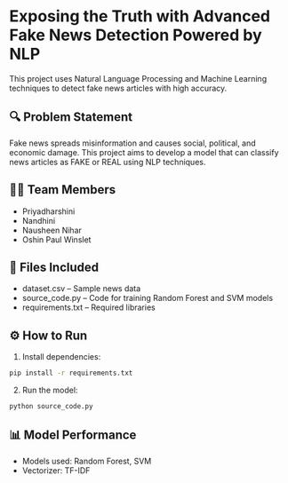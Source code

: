 # Exposing the Truth with Advanced Fake News Detection Powered by NLP

This project uses Natural Language Processing and Machine Learning techniques to detect fake news articles with high accuracy.

## 🔍 Problem Statement
Fake news spreads misinformation and causes social, political, and economic damage. This project aims to develop a model that can classify news articles as FAKE or REAL using NLP techniques.

## 👨‍💻 Team Members
- Priyadharshini
- Nandhini
- Nausheen Nihar
- Oshin Paul Winslet

## 📁 Files Included
- dataset.csv – Sample news data
- source_code.py – Code for training Random Forest and SVM models
- requirements.txt – Required libraries

## ⚙️ How to Run

1. Install dependencies:
```bash
pip install -r requirements.txt
```

2. Run the model:
```bash
python source_code.py
```

## 📊 Model Performance
- Models used: Random Forest, SVM
- Vectorizer: TF-IDF